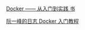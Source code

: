 [Docker —— 从入门到实践  书](https://yeasy.gitbooks.io/docker_practice/introduction/)

[阮一峰的日志  Docker 入门教程](http://www.ruanyifeng.com/blog/2018/02/docker-tutorial.html)
